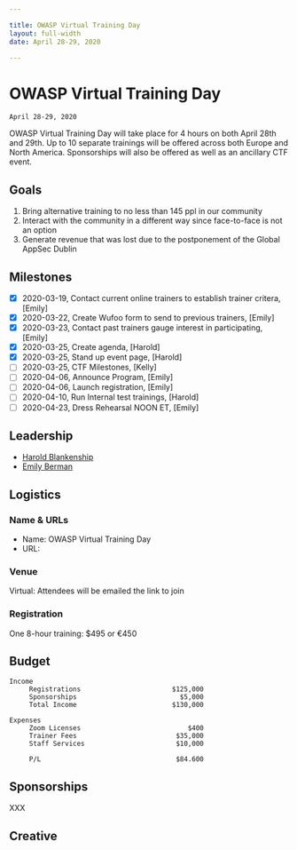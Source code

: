 ```yaml
---

title: OWASP Virtual Training Day
layout: full-width
date: April 28-29, 2020

---
```


# OWASP Virtual Training Day
  
```
April 28-29, 2020

```

OWASP Virtual Training Day will take place for 4 hours on both April 28th and 29th. Up to 10 separate trainings will be offered across both Europe and North America. Sponsorships will also be offered as well as an ancillary CTF event.

## Goals

1. Bring alternative training to no less than 145 ppl in our community
2. Interact with the community in a different way since face-to-face is not an option 
3. Generate revenue that was lost due to the postponement of the Global AppSec Dublin


## Milestones

- [x] 2020-03-19, Contact current online trainers to establish trainer critera, [Emily]
- [x] 2020-03-22, Create Wufoo form to send to previous trainers, [Emily]
- [x] 2020-03-23, Contact past trainers gauge interest in participating, [Emily]
- [x] 2020-03-25, Create agenda, [Harold]
- [x] 2020-03-25, Stand up event page, [Harold]
- [ ] 2020-03-25, CTF Milestones, [Kelly]
- [ ] 2020-04-06, Announce Program, [Emily]
- [ ] 2020-04-06, Launch registration, [Emily]
- [ ] 2020-04-10, Run Internal test trainings, [Harold]
- [ ] 2020-04-23, Dress Rehearsal NOON ET, [Emily]

## Leadership

* [Harold Blankenship](mailto:harold.blankenship@owasp.com?subject=An%20Interesting%20Email)
* [Emily Berman](mailto:emily.berman@owasp.com?subject=An%20Interesting%20Email)

## Logistics

### Name & URLs

* Name: OWASP Virtual Training Day
* URL: []()

### Venue

Virtual: Attendees will be emailed the link to join

### Registration 

One 8-hour training: $495 or €450

## Budget 

```
Income                                            
     Registrations                       $125,000
     Sponsorships                          $5,000
     Total Income                        $130,000
                                                  
Expenses                                                                           
     Zoom Licenses                           $400
     Trainer Fees                         $35,000
     Staff Services                       $10,000
                                                  
     P/L                                  $84.600
```

## Sponsorships

XXX

## Creative

